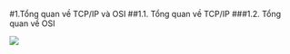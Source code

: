 ﻿#1.Tổng quan về TCP/IP và OSI
##1.1. Tổng quan về TCP/IP
###1.2. Tổng quan về OSI



![](http://hinhanhdep.pro/content/uploads/2015/07/hoa-hong-9.jpg)